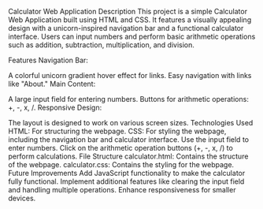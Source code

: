 Calculator Web Application
Description
This project is a simple Calculator Web Application built using HTML and CSS. It features a visually appealing design with a unicorn-inspired navigation bar and a functional calculator interface. Users can input numbers and perform basic arithmetic operations such as addition, subtraction, multiplication, and division.

Features
Navigation Bar:

A colorful unicorn gradient hover effect for links.
Easy navigation with links like "About."
Main Content:

A large input field for entering numbers.
Buttons for arithmetic operations: +, -, x, /.
Responsive Design:

The layout is designed to work on various screen sizes.
Technologies Used
HTML: For structuring the webpage.
CSS: For styling the webpage, including the navigation bar and calculator interface.
Use the input field to enter numbers.
Click on the arithmetic operation buttons (+, -, x, /) to perform calculations.
File Structure
calculator.html: Contains the structure of the webpage.
calculator.css: Contains the styling for the webpage.
Future Improvements
Add JavaScript functionality to make the calculator fully functional.
Implement additional features like clearing the input field and handling multiple operations.
Enhance responsiveness for smaller devices.
